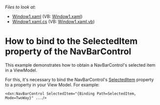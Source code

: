 <!-- default file list -->
*Files to look at*:

* [Window1.xaml](./CS/Window1.xaml) (VB: [Window1.xaml](./VB/Window1.xaml))
* [Window1.xaml.cs](./CS/Window1.xaml.cs) (VB: [Window1.xaml.vb](./VB/Window1.xaml.vb))
<!-- default file list end -->
# How to bind to the SelectedItem property of the NavBarControl


<p>This example demonstrates how to obtain a NavBarControl's selected item in a ViewModel.</p><p>For this, it's necessary to bind the NavBarControl's <a href="http://documentation.devexpress.com/#WPF/DevExpressXpfNavBarNavBarControl_SelectedItemtopic"><u>SelectedItem</u></a> property to a property in your View Model. For example:<br />


```xaml
<dxn:NavBarControl SelectedItem="{Binding Path=SelectedItem, Mode=TwoWay}" .../>
```

 </p>

<br/>


